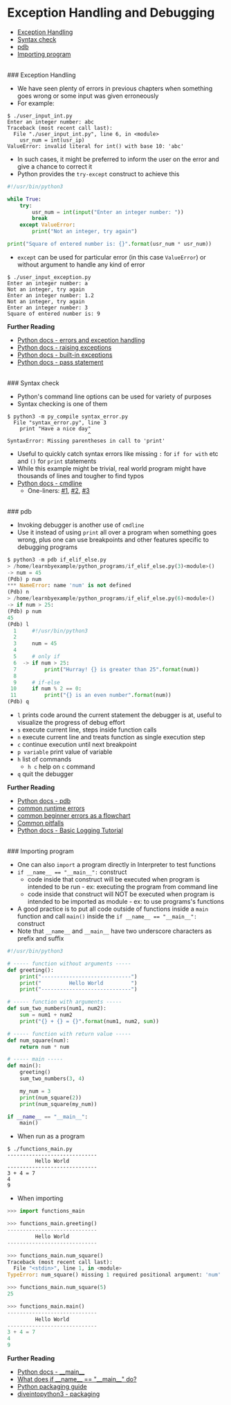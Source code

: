 # <a name="exception-handling-and-debugging"></a>Exception Handling and Debugging

* [Exception Handling](#exception-handling)
* [Syntax check](#syntax-check)
* [pdb](#pdb)
* [Importing program](#importing-program)

<br>
### <a name="exception-handling"></a>Exception Handling

* We have seen plenty of errors in previous chapters when something goes wrong or some input was given erroneously
* For example:

```
$ ./user_input_int.py 
Enter an integer number: abc
Traceback (most recent call last):
  File "./user_input_int.py", line 6, in <module>
    usr_num = int(usr_ip)
ValueError: invalid literal for int() with base 10: 'abc'
```

* In such cases, it might be preferred to inform the user on the error and give a chance to correct it
* Python provides the `try-except` construct to achieve this

```python
#!/usr/bin/python3

while True:
    try:
        usr_num = int(input("Enter an integer number: "))
        break
    except ValueError:
        print("Not an integer, try again")

print("Square of entered number is: {}".format(usr_num * usr_num))
```

* `except` can be used for particular error (in this case `ValueError`) or without argument to handle any kind of error

```
$ ./user_input_exception.py
Enter an integer number: a
Not an integer, try again
Enter an integer number: 1.2
Not an integer, try again
Enter an integer number: 3
Square of entered number is: 9
```

**Further Reading**

* [Python docs - errors and exception handling](https://docs.python.org/3/tutorial/errors.html)
* [Python docs - raising exceptions](https://docs.python.org/3/tutorial/errors.html#raising-exceptions)
* [Python docs - built-in exceptions](https://docs.python.org/3/library/exceptions.html#bltin-exceptions)
* [Python docs - pass statement](https://docs.python.org/3/reference/simple_stmts.html#grammar-token-pass_stmt)

<br>
### <a name="syntax-check"></a>Syntax check

* Python's command line options can be used for variety of purposes
* Syntax checking is one of them

```
$ python3 -m py_compile syntax_error.py 
  File "syntax_error.py", line 3
    print "Have a nice day"
                          ^
SyntaxError: Missing parentheses in call to 'print'
```

* Useful to quickly catch syntax errors like missing `:` for `if for with` etc and `()` for `print` statements
* While this example might be trivial, real world program might have thousands of lines and tougher to find typos
* [Python docs - cmdline](https://docs.python.org/3/using/cmdline.html)
    * One-liners: [#1](http://www.vurt.ru/2013/02/python-command-line-oneliners/), [#2](https://wiki.python.org/moin/Powerful%20Python%20One-Liners), [#3](http://python-oneliner.readthedocs.org/en/latest/)

<br>
### <a name="pdb"></a>pdb

* Invoking debugger is another use of `cmdline`
* Use it instead of using `print` all over a program when something goes wrong, plus one can use breakpoints and other features specific to debugging programs

```python
$ python3 -m pdb if_elif_else.py 
> /home/learnbyexample/python_programs/if_elif_else.py(3)<module>()
-> num = 45
(Pdb) p num
*** NameError: name 'num' is not defined
(Pdb) n
> /home/learnbyexample/python_programs/if_elif_else.py(6)<module>()
-> if num > 25:
(Pdb) p num
45
(Pdb) l
  1  	#!/usr/bin/python3
  2  	
  3  	num = 45
  4  	
  5  	# only if
  6  ->	if num > 25:
  7  	    print("Hurray! {} is greater than 25".format(num))
  8  	
  9  	# if-else
 10  	if num % 2 == 0:
 11  	    print("{} is an even number".format(num))
(Pdb) q
```

* `l` prints code around the current statement the debugger is at, useful to visualize the progress of debug effort
* `s` execute current line, steps inside function calls
* `n` execute current line and treats function as single execution step
* `c` continue execution until next breakpoint
* `p variable` print value of variable
* `h` list of commands
    * `h c` help on `c` command
* `q` quit the debugger

**Further Reading**

* [Python docs - pdb](https://docs.python.org/3/library/pdb.html)
* [common runtime errors](http://inventwithpython.com/blog/2012/07/09/16-common-python-runtime-errors/)
* [common beginner errors as a flowchart](http://pythonforbiologists.com/index.php/29-common-beginner-python-errors-on-one-page/)
* [Common pitfalls](https://stackoverflow.com/questions/1011431/common-pitfalls-in-python)
* [Python docs - Basic Logging Tutorial](https://docs.python.org/3/howto/logging.html)

<br>
### <a name="importing-program"></a>Importing program

* One can also `import` a program directly in Interpreter to test functions
* `if __name__ == "__main__":` construct
    * code inside that construct will be executed when program is intended to be run - ex: executing the program from command line
    * code inside that construct will NOT be executed when program is intended to be imported as module - ex: to use programs's functions
* A good practice is to put all code outside of functions inside a `main` function and call `main()` inside the `if __name__ == "__main__":` construct
* Note that `__name__` and `__main__` have two underscore characters as prefix and suffix

```python
#!/usr/bin/python3

# ----- function without arguments -----
def greeting():
    print("-----------------------------")
    print("         Hello World         ")
    print("-----------------------------")

# ----- function with arguments -----
def sum_two_numbers(num1, num2):
    sum = num1 + num2
    print("{} + {} = {}".format(num1, num2, sum))

# ----- function with return value -----
def num_square(num):
    return num * num

# ----- main -----
def main():
    greeting()
    sum_two_numbers(3, 4)

    my_num = 3
    print(num_square(2))
    print(num_square(my_num))

if __name__ == "__main__":
    main()
```

* When run as a program

```
$ ./functions_main.py
-----------------------------
         Hello World         
-----------------------------
3 + 4 = 7
4
9
```

* When importing

```python
>>> import functions_main

>>> functions_main.greeting()
-----------------------------
         Hello World         
-----------------------------

>>> functions_main.num_square()
Traceback (most recent call last):
  File "<stdin>", line 1, in <module>
TypeError: num_square() missing 1 required positional argument: 'num'

>>> functions_main.num_square(5)
25

>>> functions_main.main()
-----------------------------
         Hello World         
-----------------------------
3 + 4 = 7
4
9
```

**Further Reading**

* [Python docs - \_\_main\_\_](https://docs.python.org/3/library/__main__.html)
* [What does if \_\_name\_\_ == "\_\_main\_\_" do?](https://stackoverflow.com/questions/419163/what-does-if-name-main-do)
* [Python packaging guide](https://packaging.python.org/en/latest/distributing/)
* [diveintopython3 - packaging](http://www.diveintopython3.net/packaging.html)
